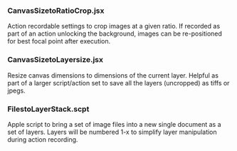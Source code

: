 ### CanvasSizetoRatioCrop.jsx
Action recordable settings to crop images at a given ratio. If recorded as part of an action unlocking the background, images can be re-positioned for best focal point after execution.

### CanvasSizetoLayersize.jsx
Resize canvas dimensions to dimensions of the current layer. Helpful as part of a larger script/action set to save all the layers (uncropped) as tiffs or jpegs.

### FilestoLayerStack.scpt
Apple script to bring a set of image files into a new single document as a set of layers. Layers will be numbered 1-x to simplify layer manipulation during action recording.
